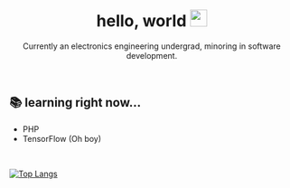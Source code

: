 <h1 align='center'> hello, world <img src='https://raw.githubusercontent.com/MartinHeinz/MartinHeinz/master/wave.gif' width='30px'></h1>

<!-- I should start using gifs more often... -->

<p align='center'>Currently an electronics engineering undergrad, minoring in software development.</p>

<br>

<h2 align='justify'>📚 learning right now... </h2>

- PHP
- TensorFlow (Oh boy)

<br>

[![Top Langs](https://github-readme-stats.vercel.app/api/top-langs/?username=enricosebastian&layout=compact&theme=github_dark)](https://github.com/anuraghazra/github-readme-stats)

